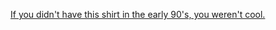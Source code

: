 ---
layout: post
wordpress_id: 1158
wordpress_url: http://noesbueno.com/archives/1158
date: '2011-06-19 17:19:39 -0500'
date_gmt: '2011-06-19 22:19:39 -0500'
body: |
  <p><a href="http://willzone.tumblr.com/post/6658047481/sirmitchell-if-you-didnt-have-this-shirt-in">If you didn't have this shirt in the early 90's, you weren't cool.</a></p>
---
